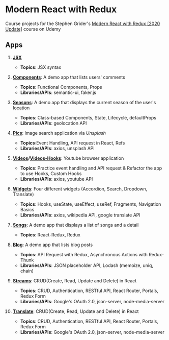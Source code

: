 # Modern React with Redux
Course projects for the Stephen Grider's [Modern React with Redux [2020 Update]](https://www.udemy.com/course/react-redux/) course on Udemy

## Apps
1. **[JSX](/01-jsx)** 
    - **Topics**: JSX syntax <br>
    
2. **[Components](/02-components)**: A demo app that lists users' comments
    - **Topics**: Functional Components, Props
    - **Libraries/APIs**: semantic-ui, faker.js
3. **[Seasons](/03-seasons)**: A demo app that displays the current season of the user's location
    - **Topics**: Class-based Components, State, Lifecycle, defaultProps
    - **Libraries/APIs**: geolocation API
4. **[Pics](/04-pics)**: Image search application via *Unsplash*
    - **Topics**:Event Handling, API request in React, Refs
    - **Libraries/APIs**: axios, unsplash API
5. **[Videos](/05-videos)/[Videos-Hooks](/05-videos-hooks)**: Youtube browser application
    - **Topics**: Practice event handling and API request & Refactor the app to use Hooks, Custom Hooks
    - **Libraries/APIs**: axios, youtube API
6. **[Widgets](/06-widgets)**: Four different widgets (Accordion, Search, Dropdown, Translate)
    - **Topics**: Hooks, useState, useEffect, useRef, Fragments, Navigation Basics
    - **Libraries/APIs**: axios, wikipedia API, google translate API
7. **[Songs](/07-songs)**: A demo app that displays a list of songs and a detail 
    - **Topics**: React-Redux, Redux
8. **[Blog](/08-blog)**: A demo app that lists blog posts 
    - **Topics**: API Request with Redux, Asynchronous Actions with Redux-Thunk 
    - **Libraries/APIs**: JSON placeholder API, Lodash (memoize, uniq, chain)
9. **[Streams](/09-streams)**: CRUD(Create, Read, Update and Delete) in React
    - **Topics**: CRUD, Authentication, RESTful API, React Router, Portals, Redux Form
    - **Libraries/APIs**: Google's OAuth 2.0, json-server, node-media-server 
10. **[Translate](/10-translate)**: CRUD(Create, Read, Update and Delete) in React
    - **Topics**: CRUD, Authentication, RESTful API, React Router, Portals, Redux Form
    - **Libraries/APIs**: Google's OAuth 2.0, json-server, node-media-server 
